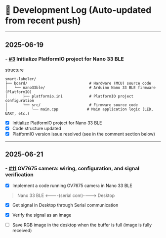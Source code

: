 # 📘 Development Log (Auto-updated from recent push)

----
## 2025-06-19
### - [#3](https://github.com/seung-gu/smart-labeler/issues/3) Initialize PlatformIO project for Nano 33 BLE
structure


```
smart-labeler/
├── board/                            # Hardware (MCU) source code
│   └── nano33ble/                    # Arduino Nano 33 BLE firmware (PlatformIO)
│       ├── platformio.ini            # PlatformIO project configuration
│       └── src/                      # Firmware source code
│           └── main.cpp             # Main application logic (LED, UART, etc.)

```

- [x] Initialize PlatformIO project for Nano 33 BLE
- [x] Code structure updated
- [x] PlatformIO version issue resolved (see in the comment section below)

----
## 2025-06-21
### - [#11](https://github.com/seung-gu/smart-labeler/issues/11) OV7675 camera: wiring, configuration, and signal verification
- [x] Implement a code running OV7675 camera in Nano 33 BLE 
> Nano 33 BLE <----(serial com)----> Desktop 

- [x] Get signal in Desktop through Serial communication
- [x] Verify the signal as an image
- [ ] Save RGB image in the desktop when the buffer is full (image is fully received)


